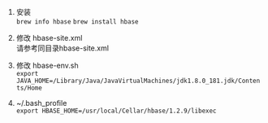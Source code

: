 1. 安装  
`brew info hbase`
`brew install hbase`

2. 修改 hbase-site.xml  
请参考同目录hbase-site.xml 

3. 修改 hbase-env.sh  
`export JAVA_HOME=/Library/Java/JavaVirtualMachines/jdk1.8.0_181.jdk/Contents/Home`

4. ~/.bash_profile   
`export HBASE_HOME=/usr/local/Cellar/hbase/1.2.9/libexec`
